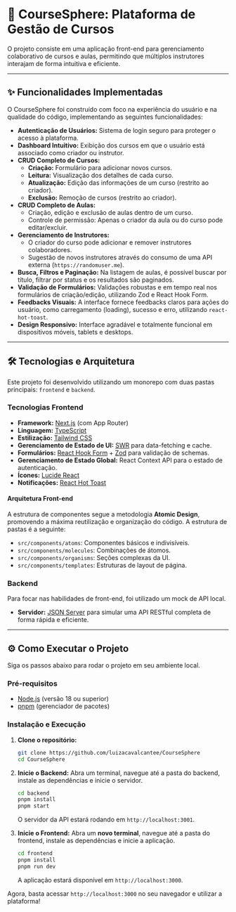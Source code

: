 # 🚀 CourseSphere: Plataforma de Gestão de Cursos

O projeto consiste em uma aplicação front-end para gerenciamento colaborativo de cursos e aulas, permitindo que múltiplos instrutores interajam de forma intuitiva e eficiente.

---

## ✨ Funcionalidades Implementadas

O CourseSphere foi construído com foco na experiência do usuário e na qualidade do código, implementando as seguintes funcionalidades:

* **Autenticação de Usuários:** Sistema de login seguro para proteger o acesso à plataforma.
* **Dashboard Intuitivo:** Exibição dos cursos em que o usuário está associado como criador ou instrutor.
* **CRUD Completo de Cursos:**
    * **Criação:** Formulário para adicionar novos cursos.
    * **Leitura:** Visualização dos detalhes de cada curso.
    * **Atualização:** Edição das informações de um curso (restrito ao criador).
    * **Exclusão:** Remoção de cursos (restrito ao criador).
* **CRUD Completo de Aulas:**
    * Criação, edição e exclusão de aulas dentro de um curso.
    * Controle de permissão: Apenas o criador da aula ou do curso pode editar/excluir.
* **Gerenciamento de Instrutores:**
    * O criador do curso pode adicionar e remover instrutores colaboradores.
    * Sugestão de novos instrutores através do consumo de uma API externa (`https://randomuser.me`).
* **Busca, Filtros e Paginação:** Na listagem de aulas, é possível buscar por título, filtrar por status e os resultados são paginados.
* **Validação de Formulários:** Validações robustas e em tempo real nos formulários de criação/edição, utilizando Zod e React Hook Form.
* **Feedbacks Visuais:** A interface fornece feedbacks claros para ações do usuário, como carregamento (loading), sucesso e erro, utilizando `react-hot-toast`.
* **Design Responsivo:** Interface agradável e totalmente funcional em dispositivos móveis, tablets e desktops.

---

## 🛠️ Tecnologias e Arquitetura

Este projeto foi desenvolvido utilizando um monorepo com duas pastas principais: `frontend` e `backend`.

### Tecnologias Frontend

* **Framework:** [Next.js](https://nextjs.org/) (com App Router)
* **Linguagem:** [TypeScript](https://www.typescriptlang.org/)
* **Estilização:** [Tailwind CSS](https://tailwindcss.com/)
* **Gerenciamento de Estado de UI:** [SWR](https://swr.vercel.app/) para data-fetching e cache.
* **Formulários:** [React Hook Form](https://react-hook-form.com/) + [Zod](https://zod.dev/) para validação de schemas.
* **Gerenciamento de Estado Global:** React Context API para o estado de autenticação.
* **Ícones:** [Lucide React](https://lucide.dev/)
* **Notificações:** [React Hot Toast](https://react-hot-toast.com/)

#### Arquitetura Front-end

A estrutura de componentes segue a metodologia **Atomic Design**, promovendo a máxima reutilização e organização do código. A estrutura de pastas é a seguinte:
* `src/components/atoms`: Componentes básicos e indivisíveis.
* `src/components/molecules`: Combinações de átomos.
* `src/components/organisms`: Seções complexas da UI.
* `src/components/templates`: Estruturas de layout de página.

### Backend

Para focar nas habilidades de front-end, foi utilizado um mock de API local.

* **Servidor:** [JSON Server](https://github.com/typicode/json-server) para simular uma API RESTful completa de forma rápida e eficiente.

---

## ⚙️ Como Executar o Projeto

Siga os passos abaixo para rodar o projeto em seu ambiente local.

### Pré-requisitos

* [Node.js](https://nodejs.org/en/) (versão 18 ou superior)
* [pnpm](https://pnpm.io/installation) (gerenciador de pacotes)

### Instalação e Execução

1.  **Clone o repositório:**
    ```bash
    git clone https://github.com/luizacavalcantee/CourseSphere
    cd CourseSphere
    ```

2.  **Inicie o Backend:**
    Abra um terminal, navegue até a pasta do backend, instale as dependências e inicie o servidor.
    ```bash
    cd backend
    pnpm install
    pnpm start
    ```
    O servidor da API estará rodando em `http://localhost:3001`.

3.  **Inicie o Frontend:**
    Abra um **novo terminal**, navegue até a pasta do frontend, instale as dependências e inicie a aplicação.
    ```bash
    cd frontend
    pnpm install
    pnpm run dev
    ```
    A aplicação estará disponível em `http://localhost:3000`.

Agora, basta acessar `http://localhost:3000` no seu navegador e utilizar a plataforma!
